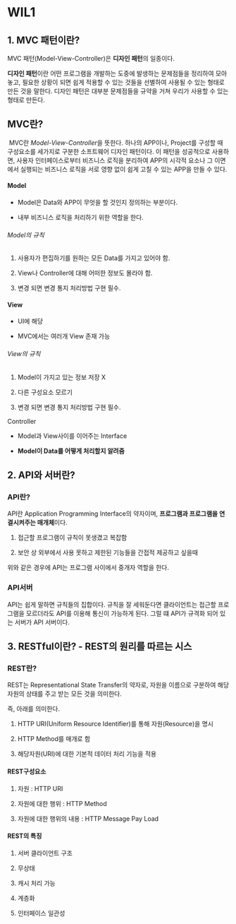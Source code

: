 # WIL1



## 1. MVC 패턴이란?

MVC 패턴(Model-View-Controller)은 **디자인 패턴**의 일종이다. 

**디자인 패턴**이란 어떤 프로그램을 개발하는 도중에 발생하는 문제점들을 정리하여 모아놓고,   필요한 상황이 되면 쉽게 적용할 수 있는 것들을 선별하여 사용될 수 있는 형태로 만든 것을 말한다. 디자인 패턴은 대부분 문제점들을 규약을 거쳐 우리가 사용할 수 있는 형태로 만든다. 

## **MVC란?**

 MVC란 *Model-View-Controller*을 뜻한다. 하나의 APP이나, Project를 구성할 때 구성요소를 세가지로 구분한 소프트웨어 디자인 패턴이다. 이 패턴을 성공적으로 사용하면, 사용자 인터페이스로부터 비즈니스 로직을 분리하여 APP의 시각적 요소나 그 이면에서 실행되는 비즈니스 로직을 서로 영향 없이 쉽게 고칠 수 있는 APP을 만들 수 있다. 

#### **Model**

- Model은 Data와 APP이 무엇을 할 것인지 정의하는 부분이다. 

- 내부 비즈니스 로직을 처리하기 위한 역할을 한다. 

###### Model의 규칙

1. 사용자가 편집하기를 원하는 모든 Data를 가지고 있어야 함.

2. View나 Controller에 대해 어떠한 정보도 몰라야 함.

3. 변경 되면 변경 통지 처리방법 구현 필수.

#### View

- UI에 해당

- MVC에서는 여러개 View 존재 가능

###### View의 규칙

1. Model이 가지고 있는 정보 저장 X

2. 다른 구성요소 모르기

3. 변경 되면 변경 통지 처리방법 구현 필수.

Controller

- Model과 View사이를 이어주는 Interface

- **Model이 Data를 어떻게 처리할지 알려줌**





## 2. API와 서버란?

### API란?

API란 Application Programming Interface의 약자이며, **프로그램과 프로그램을 연결시켜주는 매개체**이다. 

1. 접근할 프로그램이 규칙이 못생겼고 복잡함

2. 보안 상 외부에서 사용 못하고 제한된 기능들을 간접적 제공하고 싶을때

위와 같은 경우에 API는 프로그램 사이에서 중개자 역할을 한다. 

### API서버

API는 쉽게 말하면 규칙들의 집합이다. 규칙을 잘 세워둔다면 클라이언트는 접근할 프로그램을 모르더라도 API를 이용해 통신이 가능하게 된다. 그럴 떄 API가 규격화 되어 있는 서버가 API 서버이다. 





## 3. RESTful이란? - REST의 원리를 따르는 시스

### REST란?

REST는 Representational State Transfer의 약자로, 자원을 이름으로 구분하여 해당 자원의 상태를 주고 받는 모든 것을 의미한다. 

즉, 아래를 의미한다.

1. HTTP URI(Uniform Resource Identifier)를 통해 자원(Resource)을 명시

2. HTTP Method를 매개로 함

3. 해당자원(URI)에 대한 기본적 데이터 처리 기능을 적용

#### REST구성요소

1. 자원 : HTTP URI

2. 자원에 대한 행위 : HTTP Method

3. 자원에 대한 행위의 내용 : HTTP Message Pay Load

#### REST의 특징

1. 서버 클라이언트 구조

2. 무상태

3. 캐시 처리 가능

4. 계층화

5. 인터페이스 일관성

#### 
